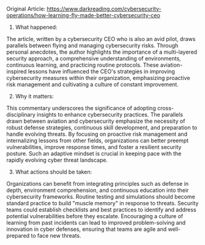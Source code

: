 Original Article: https://www.darkreading.com/cybersecurity-operations/how-learning-fly-made-better-cybersecurity-ceo

1) What happened:

The article, written by a cybersecurity CEO who is also an avid pilot, draws parallels between flying and managing cybersecurity risks. Through personal anecdotes, the author highlights the importance of a multi-layered security approach, a comprehensive understanding of environments, continuous learning, and practicing routine protocols. These aviation-inspired lessons have influenced the CEO's strategies in improving cybersecurity measures within their organization, emphasizing proactive risk management and cultivating a culture of constant improvement.

2) Why it matters:

This commentary underscores the significance of adopting cross-disciplinary insights to enhance cybersecurity practices. The parallels drawn between aviation and cybersecurity emphasize the necessity of robust defense strategies, continuous skill development, and preparation to handle evolving threats. By focusing on proactive risk management and internalizing lessons from other fields, organizations can better preempt vulnerabilities, improve response times, and foster a resilient security posture. Such an adaptive mindset is crucial in keeping pace with the rapidly evolving cyber threat landscape.

3) What actions should be taken:

Organizations can benefit from integrating principles such as defense in depth, environment comprehension, and continuous education into their cybersecurity frameworks. Routine testing and simulations should become standard practice to build "muscle memory" in response to threats. Security teams could establish checklists and best practices to identify and address potential vulnerabilities before they escalate. Encouraging a culture of learning from past incidents can lead to improved problem-solving and innovation in cyber defenses, ensuring that teams are agile and well-prepared to face new threats.